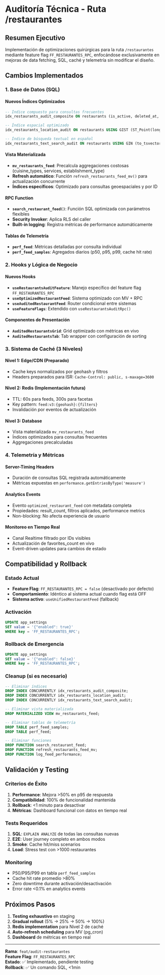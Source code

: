 
# Auditoría Técnica - Ruta /restaurantes

## Resumen Ejecutivo

Implementación de optimizaciones quirúrgicas para la ruta `/restaurantes` mediante feature flag `FF_RESTAURANTES_RPC`, enfocándose exclusivamente en mejoras de data fetching, SQL, caché y telemetría sin modificar el diseño.

## Cambios Implementados

### 1. Base de Datos (SQL)

#### Nuevos Índices Optimizados
```sql
-- Índice compuesto para consultas frecuentes
idx_restaurants_audit_composite ON restaurants (is_active, deleted_at, favorites_count DESC, google_rating DESC, id)

-- Índice espacial optimizado
idx_restaurants_location_audit ON restaurants USING GIST (ST_Point(longitude, latitude))

-- Índice de búsqueda textual en español
idx_restaurants_text_search_audit ON restaurants USING GIN (to_tsvector('spanish', name || ' ' || description))
```

#### Vista Materializada
- **`mv_restaurants_feed`**: Precalcula aggregaciones costosas (cuisine_types, services, establishment_type)
- **Refresh automático**: Función `refresh_restaurants_feed_mv()` para actualización concurrente
- **Índices específicos**: Optimizado para consultas geoespaciales y por ID

#### RPC Function
- **`search_restaurant_feed()`**: Función SQL optimizada con parámetros flexibles
- **Security Invoker**: Aplica RLS del caller
- **Built-in logging**: Registra métricas de performance automáticamente

#### Tablas de Telemetría
- **`perf_feed`**: Métricas detalladas por consulta individual
- **`perf_feed_samples`**: Agregados diarios (p50, p95, p99, cache hit rate)

### 2. Hooks y Lógica de Negocio

#### Nuevos Hooks
- **`useRestaurantsAuditFeature`**: Manejo específico del feature flag `FF_RESTAURANTES_RPC`
- **`useOptimizedRestaurantFeed`**: Sistema optimizado con MV + RPC
- **`useAuditedRestaurantFeed`**: Router condicional entre sistemas
- **`useFeatureFlags`**: Extendido con `useRestaurantsAuditRpc()`

#### Componentes de Presentación
- **`AuditedRestaurantsGrid`**: Grid optimizado con métricas en vivo
- **`AuditedRestaurantsTab`**: Tab wrapper con configuración de sorting

### 3. Sistema de Caché (3 Niveles)

#### Nivel 1: Edge/CDN (Preparado)
- Cache keys normalizados por geohash y filtros
- Headers preparados para ISR: `Cache-Control: public, s-maxage=3600`

#### Nivel 2: Redis (Implementación futura)
- TTL: 60s para feeds, 300s para facetas
- Key pattern: `feed:v3:{geohash}:{filters}`
- Invalidación por eventos de actualización

#### Nivel 3: Database
- Vista materializada `mv_restaurants_feed`
- Índices optimizados para consultas frecuentes
- Aggregaciones precalculadas

### 4. Telemetría y Métricas

#### Server-Timing Headers
- Duración de consultas SQL registrada automáticamente
- Métricas expuestas en `performance.getEntriesByType('measure')`

#### Analytics Events
- Evento `optimized_restaurant_feed` con metadata completa
- Propiedades: result_count, filtros aplicados, performance metrics
- Non-blocking: No afecta experiencia de usuario

#### Monitoreo en Tiempo Real
- Canal Realtime filtrado por IDs visibles
- Actualización de favorites_count en vivo
- Event-driven updates para cambios de estado

## Compatibilidad y Rollback

### Estado Actual
- **Feature Flag**: `FF_RESTAURANTES_RPC = false` (desactivado por defecto)
- **Comportamiento**: Idéntico al sistema actual cuando flag está OFF
- **Sistema activo**: `useUnifiedRestaurantFeed` (fallback)

### Activación
```sql
UPDATE app_settings 
SET value = '{"enabled": true}' 
WHERE key = 'FF_RESTAURANTES_RPC';
```

### Rollback de Emergencia
```sql
UPDATE app_settings 
SET value = '{"enabled": false}' 
WHERE key = 'FF_RESTAURANTES_RPC';
```

### Cleanup (si es necesario)
```sql
-- Eliminar índices
DROP INDEX CONCURRENTLY idx_restaurants_audit_composite;
DROP INDEX CONCURRENTLY idx_restaurants_location_audit;
DROP INDEX CONCURRENTLY idx_restaurants_text_search_audit;

-- Eliminar vista materializada
DROP MATERIALIZED VIEW mv_restaurants_feed;

-- Eliminar tablas de telemetría
DROP TABLE perf_feed_samples;
DROP TABLE perf_feed;

-- Eliminar funciones
DROP FUNCTION search_restaurant_feed;
DROP FUNCTION refresh_restaurants_feed_mv;
DROP FUNCTION log_feed_performance;
```

## Validación y Testing

### Criterios de Éxito
1. **Performance**: Mejora >50% en p95 de respuesta
2. **Compatibilidad**: 100% de funcionalidad mantenida
3. **Rollback**: <1 minuto para desactivar
4. **Métricas**: Dashboard funcional con datos en tiempo real

### Tests Requeridos
1. **SQL**: `EXPLAIN ANALYZE` de todas las consultas nuevas
2. **E2E**: User journey completo en ambos modos
3. **Smoke**: Cache hit/miss scenarios
4. **Load**: Stress test con >1000 restaurantes

### Monitoring
- P50/P95/P99 en tabla `perf_feed_samples`
- Cache hit rate promedio >80%
- Zero downtime durante activación/desactivación
- Error rate <0.1% en analytics events

## Próximos Pasos

1. **Testing exhaustivo** en staging
2. **Gradual rollout** (5% → 25% → 50% → 100%)
3. **Redis implementation** para Nivel 2 de caché
4. **Auto-refresh scheduling** para MV (pg_cron)
5. **Dashboard** de métricas en tiempo real

---

**Rama**: `feat/audit-restaurantes`  
**Feature Flag**: `FF_RESTAURANTES_RPC`  
**Estado**: ✅ Implementado, pendiente testing  
**Rollback**: ✅ Un comando SQL, <1min  
